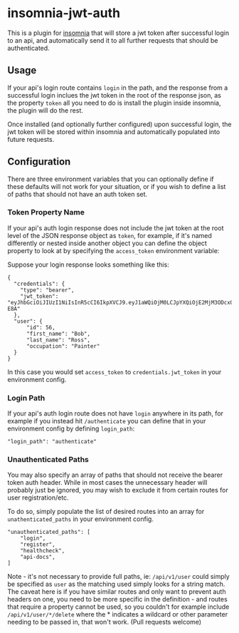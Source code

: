 # insomnia-jwt-auth
This is a plugin for [insomnia](https://insomnia.rest) that will store a jwt token after successful login to an api, and automatically send it to all further requests that should be authenticated.

## Usage
If your api's login route contains `login` in the path, and the response from a successful login inclues the jwt token in the root of the response json, as the property `token` all you need to do is install the plugin inside insomnia, the plugin will do the rest.

Once installed (and optionally further configured) upon successful login, the jwt token will be stored within insomnia and automatically populated into future requests.

## Configuration

There are three environment variables that you can optionally define if these defaults will not work for your situation, or if you wish to define a list of paths that should not have an auth token set.

### Token Property Name
If your api's auth login response does not include the jwt token at the root level of the JSON response object as `token`, for example, if it's named differently or nested inside another object you can define the object property to look at by specifying the `access_token` environment variable:

Suppose your login response looks something like this:
```
{
  "credentials": {
    "type": "bearer",
    "jwt_token": "eyJhbGciOiJIUzI1NiIsInR5cCI6IkpXVCJ9.eyJ1aWQiOjM0LCJpYXQiOjE2MjM3ODcxODUsImV4cCI6MTYyMzc4ODA4NX0.mxEJW8R2NK8GiAGUfUxbFCWHq6qTxX4M2YGx6yo-E8A"
  },
  "user": {
      "id": 56,
      "first_name": "Bob",
      "last_name": "Ross",
      "occupation": "Painter"
  }
}
```

In this case you would set `access_token` to `credentials.jwt_token` in your environment config.

### Login Path
If your api's auth login route does not have `login` anywhere in its path, for example if you instead hit `/authenticate` you can define that in your environment config by defining `login_path`:

```
"login_path": "authenticate"
```

### Unauthenticated Paths
You may also specify an array of paths that should not receive the bearer token auth header. While in most cases the unnecessary header will probably just be ignored, you may wish to exclude it from certain routes for user registration/etc.

To do so, simply populate the list of desired routes into an array for `unathenticated_paths` in your environment config.

```
"unauthenticated_paths": [
    "login",
    "register",
    "healthcheck",
    "api-docs",
]
```

Note - it's not necessary to provide full paths, ie: `/api/v1/user` could simply be specified as `user` as the matching used simply looks for a string match.  The caveat here is if you have similar routes and only want to prevent auth headers on one, you need to be more specific in the definition - and routes that require a property cannot be used, so you couldn't for example include `/api/v1/user/*/delete` where the * indicates a wildcard or other parameter needing to be passed in, that won't work. (Pull requests welcome)
